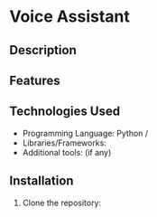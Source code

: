 # Voice Assistant

## Description


## Features

## Technologies Used
- Programming Language: Python / 
- Libraries/Frameworks:
- Additional tools: (if any)

## Installation
1. Clone the repository:
